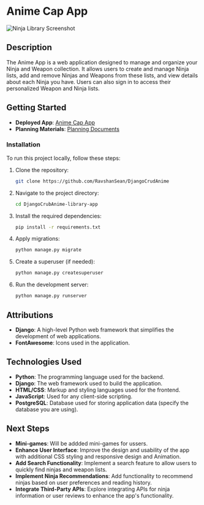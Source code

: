 # Anime Cap App
![Ninja Library Screenshot](https://i.imgur.com/3Z7KVBr.png) 
## Description
The Anime App is a web application designed to manage and organize your Ninja and Weapon collection. It allows users to create and manage Ninja lists, add and remove Ninjas and Weapons from these lists, and view details about each Ninja you have. Users can also sign in to access their personalized Weapon and Ninja lists.

## Getting Started
- **Deployed App**: [Anime Cap App](https://djangocrudanime-37dd516a374d.herokuapp.com/) 
- **Planning Materials**: [Planning Documents]([https://trello.com/b/zZYLlTqT/4]) 
### Installation
To run this project locally, follow these steps:
1. Clone the repository:
    ```bash
    git clone https://github.com/RavshanSean/DjangoCrudAnime
    ```
2. Navigate to the project directory:
    ```bash
    cd DjangoCrubAnime-library-app
    ```
3. Install the required dependencies:
    ```bash
    pip install -r requirements.txt
    ```
4. Apply migrations:
    ```bash
    python manage.py migrate
    ```
5. Create a superuser (if needed):
    ```bash
    python manage.py createsuperuser
    ```
6. Run the development server:
    ```bash
    python manage.py runserver
    ```
## Attributions
- **Django**: A high-level Python web framework that simplifies the development of web applications.
- **FontAwesome**: Icons used in the application.
## Technologies Used
- **Python**: The programming language used for the backend.
- **Django**: The web framework used to build the application.
- **HTML/CSS**: Markup and styling languages used for the frontend.
- **JavaScript**: Used for any client-side scripting.
- **PostgreSQL**: Database used for storing application data (specify the database you are using).
## Next Steps
- **Mini-games**: Will be addded mini-games for ussers.
- **Enhance User Interface**: Improve the design and usability of the app with additional CSS styling and responsive design and Animation.
- **Add Search Functionality**: Implement a search feature to allow users to quickly find ninjas and weapon lists.
- **Implement Ninja Recommendations**: Add functionality to recommend ninjas based on user preferences and reading history.
- **Integrate Third-Party APIs**: Explore integrating APIs for ninja information or user reviews to enhance the app's functionality.

